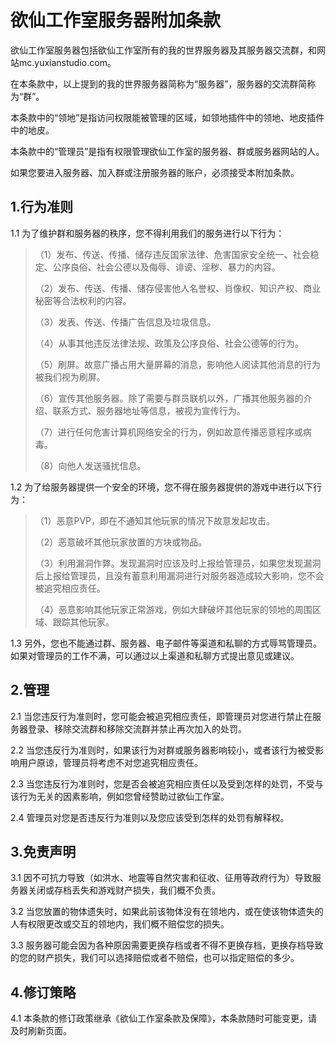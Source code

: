 # 欲仙工作室服务器附加条款
欲仙工作室服务器包括欲仙工作室所有的我的世界服务器及其服务器交流群，和网站mc.yuxianstudio.com。

在本条款中，以上提到的我的世界服务器简称为“服务器”，服务器的交流群简称为“群”。

本条款中的“领地”是指访问权限能被管理的区域，如领地插件中的领地、地皮插件中的地皮。

本条款中的“管理员”是指有权限管理欲仙工作室的服务器、群或服务器网站的人。

如果您要进入服务器、加入群或注册服务器的账户，必须接受本附加条款。

## 1.行为准则
1.1 为了维护群和服务器的秩序，您不得利用我们的服务进行以下行为：
>（1）发布、传送、传播、储存违反国家法律、危害国家安全统一、社会稳定、公序良俗、社会公德以及侮辱、诽谤、淫秽、暴力的内容。
>
>（2）发布、传送、传播、储存侵害他人名誉权、肖像权、知识产权、商业秘密等合法权利的内容。
>
>（3）发表、传送、传播广告信息及垃圾信息。
>
>（4）从事其他违反法律法规、政策及公序良俗、社会公德等的行为。
>
>（5）刷屏。故意广播占用大量屏幕的消息，影响他人阅读其他消息的行为被我们视为刷屏。
>
>（6）宣传其他服务器。除了需要与群员联机以外，广播其他服务器的介绍、联系方式、服务器地址等信息，被视为宣传行为。
>
>（7）进行任何危害计算机网络安全的行为，例如故意传播恶意程序或病毒。
>
>（8）向他人发送骚扰信息。

1.2 为了给服务器提供一个安全的环境，您不得在服务器提供的游戏中进行以下行为：
>（1）恶意PVP，即在不通知其他玩家的情况下故意发起攻击。
>
>（2）恶意破坏其他玩家放置的方块或物品。
>
>（3）利用漏洞作弊。发现漏洞时应该及时上报给管理员，如果您发现漏洞后上报给管理员，且没有蓄意利用漏洞进行对服务器造成较大影响，您不会被追究相应责任。
>
>（4）恶意影响其他玩家正常游戏，例如大肆破坏其他玩家的领地的周围区域、跟踪其他玩家。

1.3 另外，您也不能通过群、服务器、电子邮件等渠道和私聊的方式辱骂管理员。如果对管理员的工作不满，可以通过以上渠道和私聊方式提出意见或建议。

## 2.管理
2.1 当您违反行为准则时，您可能会被追究相应责任，即管理员对您进行禁止在服务器登录、移除交流群和移除交流群并禁止再次加入的处罚。

2.2 当您违反行为准则时，如果该行为对群或服务器影响较小，或者该行为被受影响用户原谅，管理员将考虑不对您追究相应责任。

2.3 当您违反行为准则时，您是否会被追究相应责任以及受到怎样的处罚，不受与该行为无关的因素影响，例如您曾经赞助过欲仙工作室。

2.4 管理员对您是否违反行为准则以及您应该受到怎样的处罚有解释权。

## 3.免责声明
3.1 因不可抗力导致（如洪水、地震等自然灾害和征收、征用等政府行为）导致服务器关闭或存档丢失和游戏财产损失，我们概不负责。

3.2 当您放置的物体遗失时，如果此前该物体没有在领地内，或在使该物体遗失的人有权限更改或交互的领地内，我们概不赔偿您的损失。

3.3 服务器可能会因为各种原因需要更换存档或者不得不更换存档，更换存档导致的您的财产损失，我们可以选择赔偿或者不赔偿，也可以指定赔偿的多少。

## 4.修订策略
4.1 本条款的修订政策继承《欲仙工作室条款及保障》，本条款随时可能变更，请及时刷新页面。
